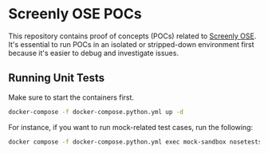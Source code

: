 # Screenly OSE POCs

This repository contains proof of concepts (POCs) related to
[Screenly OSE](https://github.com/Screenly/screenly-ose/). It's
essential to run POCs in an isolated or stripped-down environment
first because it's easier to debug and investigate issues.


## Running Unit Tests

Make sure to start the containers first.

```bash
docker-compose -f docker-compose.python.yml up -d
```

For instance, if you want to run mock-related test cases, run the following:

```bash
docker compose -f docker-compose.python.yml exec mock-sandbox nosetests mock_sandbox/
```
